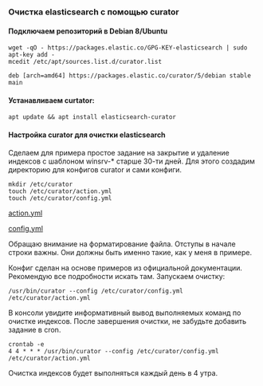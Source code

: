 ### Очистка elasticsearch с помощью curator

#### Подключаем репозиторий в Debian 8/Ubuntu

    wget -qO - https://packages.elastic.co/GPG-KEY-elasticsearch | sudo apt-key add -
    mcedit /etc/apt/sources.list.d/curator.list
    
    deb [arch=amd64] https://packages.elastic.co/curator/5/debian stable main

#### Устанавливаем curtator:

    apt update && apt install elasticsearch-curator

#### Настройка curator для очистки elasticsearch

Сделаем для примера простое задание на закрытие и удаление индексов с шаблоном winsrv-* старше 30-ти дней. Для этого создадим директорию для конфигов curator и сами конфиги.

    mkdir /etc/curator
    touch /etc/curator/action.yml
    touch /etc/curator/config.yml
[action.yml](https://github.com/chatlamin/ELK/blob/master/Server/Curator/action.yml)

[config.yml](https://github.com/chatlamin/ELK/blob/master/Server/Curator/config.yml)


Обращаю внимание на форматирование файла. Отступы в начале строки важны. Они должны быть именно такие, как у меня в примере.

Конфиг сделан на основе примеров из официальной документации. Рекомендую все подробности искать там. Запускаем очистку:

    /usr/bin/curator --config /etc/curator/config.yml /etc/curator/action.yml
В консоли увидите информативный вывод выполняемых команд по очистке индексов. После завершения очистки, не забудьте добавить задание в cron.

    crontab -e
    4 4 * * * /usr/bin/curator --config /etc/curator/config.yml /etc/curator/action.yml
Очистка индексов будет выполняться каждый день в 4 утра.
